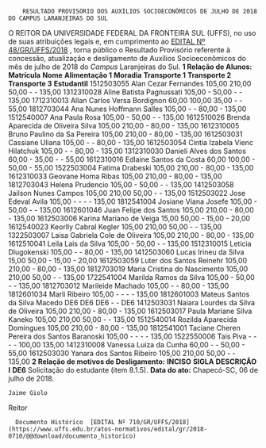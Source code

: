         RESULTADO PROVISÓRIO DOS AUXÍLIOS SOCIOECONÔMICOS DE JULHO DE 2018 DO CAMPUS LARANJEIRAS DO SUL  

 O REITOR DA UNIVERSIDADE FEDERAL DA FRONTEIRA SUL (UFFS), no uso de suas atribuições legais e, em cumprimento ao [EDITAL Nº 48/GR/UFFS/2018](https://www.uffs.edu.br/atos-normativos/edital/gr/2018-0048)  , torna público o Resultado Provisório referente à concessão, atualização e desligamento de Auxílios Socioeconômicos do mês de julho de 2018 do *Campus* Laranjeiras do Sul.  **1 Relação de Alunos:**      **Matrícula**    **Nome**    **Alimentação 1**    **Moradia**    **Transporte 1**    **Transporte 2**    **Transporte 3**    **Estudantil**      1512503055   Alan Cezar Fernandes   105,00   210,00   50,00   -   -   135,00     1312310028   Aline Batista Pagnussati   105,00   -   50,00   -   -   135,00     1712310013   Allan Carlos Versa Bordignon   60,00   100,00   35,00   -   -   55,00     1812703044   Ana Nunes Hoffmann Salles   105,00   -   -   80,00   -   135,00     1512540007   Ana Paula Rosa   105,00   -   50,00   -   -   135,00     1612510026   Brenda Aparecida de Oliveira Silva   105,00   210,00   -   80,00   -   135,00     1612310005   Bruno Paulino da Sa Pereira   105,00   210,00   -   80,00   -   135,00     1612503031   Cassiane Uliana   105,00   -   -   80,00   -   135,00     1612503054   Cintia Izabela Vienc Hilatchuk   105,00   -   -   80,00   -   135,00     1312310030   Danieli Alves dos Santos   60,00   -   35,00   -   -   55,00     1612310016   Edlaine Santos da Costa   60,00   100,00   -   50,00   -   55,00     1522503004   Fatima Drabeski   105,00   210,00   -   80,00   -   135,00     1612310033   Geovane Homa Ribas   105,00   210,00   -   80,00   -   135,00     1812703043   Helena Prudencio   105,00   -   50,00   -   -   135,00     1412503058   Jailson Nunes Campos   105,00   210,00   50,00   -   -   135,00     1512503022   Jose Edeval Avila   105,00   -   -   -   -   135,00     1812541004   Josiane Viana Josefe   105,00   -   50,00   -   -   135,00     1612601046   Juan Felipe dos Santos   105,00   210,00   -   80,00   -   135,00     1612503006   Karina Mariano de Veiga   15,00   50,00   -   15,00   -   20,00     1612540023   Keorlly Cabral Kegler   105,00   210,00   50,00   -   -   135,00     1322503007   Laisa Gabriela Cole de Oliveira   105,00   210,00   -   80,00   -   135,00     1612510041   Leila Lais da Silva   105,00   -   50,00   -   -   135,00     1512310015   Leticia Dlugokenski   105,00   -   -   80,00   -   135,00     1412503060   Lucas Irineu da Silva   15,00   50,00   -   15,00   -   20,00     1612503059   Luter dos Santos Reinehr   105,00   210,00   -   80,00   -   135,00     1812703019   Maria Cristina do Nascimento   105,00   210,00   50,00   -   -   135,00     1722541004   Marilda Ramos da Silva   105,00   -   50,00   -   -   135,00     1812703012   Marileide Machado   105,00   -   -   80,00   -   135,00     1812601034   Marli Ribeiro   105,00   -   -   -   -   135,00     1812601003   Mateus Santos da Silva Macedo   DE6   DE6   DE6   -   -   DE6     1412503031   Naiara Lourdes da Silva de Oliveira   105,00   210,00   -   80,00   -   135,00     1612503017   Paula Mariane Silva Kaneko   105,00   210,00   50,00   -   -   135,00     1512540014   Rozilda Aparecida Domingues   105,00   210,00   -   80,00   -   135,00     1812541001   Taciane Cheren Pereira dos Santos Baranoski   105,00   -   -   -   -   135,00     1522550006   Tais Piva   -   -   -   -   100,00   135,00     1412310008   Vanessa Luiza da Cunha   60,00   -   -   50,00   -   55,00     1612503030   Yanara dos Santos Ribeiro   105,00   210,00   50,00   -   -   135,00      **2 Relação de motivos de Desligamento:**      **INCISO**    **SIGLA**    **DESCRIÇÃO**      **I**    **DE6**    Solicitação do estudante (item 8.1.5).          **Data do ato:** Chapecó-SC, 06 de julho de 2018.   
 

    Jaime Giolo   
 Reitor 

      Documento Histórico  [EDITAL Nº 710/GR/UFFS/2018](https://www.uffs.edu.br/atos-normativos/edital/gr/2018-0710/@@download/documento_historico)     
      